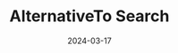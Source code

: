 ---
layout: post
title: 'AlternativeTo Search'
video-link: https://ant.umn.edu/embedded/zpedeemxqx
date: 2024-03-17
application: alternativeto
flow-type: search
tags: [web,filters,discovery]
---
